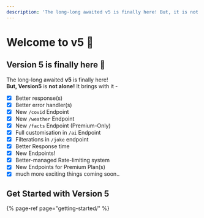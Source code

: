 ```yaml
---
description: 'The long-long awaited v5 is finally here! But, it is not alone!'
---
```


# Welcome to v5 🥳

## Version 5 is finally here 🥳

The long-long awaited **v5** is finally here!  
**But, Version5** is **not alone!** It brings with it - 

* [x] Better response\(s\)
* [x] Better error handler\(s\)
* [x] New `/covid` Endpoint
* [x] New `/weather` Endpoint
* [x] New `/facts` Endpoint \(Premium-Only\)
* [x] Full customisation in `/ai` Endpoint
* [x] Filterations in `/joke` endpoint
* [x] Better Response time
* [x] New Endpoints!
* [x] Better-managed Rate-limiting system
* [x] New Endpoints for Premium Plan\(s\)
* [x] much more exciting things coming soon..

## Get Started with Version 5 

{% page-ref page="getting-started/" %}













